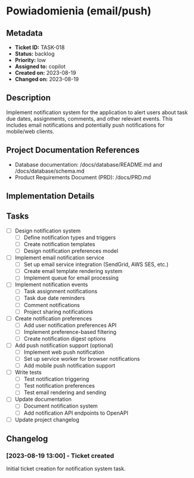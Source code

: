 # Powiadomienia (email/push)

## Metadata
* **Ticket ID:** TASK-018
* **Status:** backlog
* **Priority:** low
* **Assigned to:** copilot
* **Created on:** 2023-08-19
* **Changed on:** 2023-08-19

## Description
Implement notification system for the application to alert users about task due dates, assignments, comments, and other relevant events. This includes email notifications and potentially push notifications for mobile/web clients.

## Project Documentation References
* Database documentation: /docs/database/README.md and /docs/database/schema.md
* Product Requirements Document (PRD): /docs/PRD.md

## Implementation Details

## Tasks
- [ ] Design notification system
  - [ ] Define notification types and triggers
  - [ ] Create notification templates
  - [ ] Design notification preferences model
- [ ] Implement email notification service
  - [ ] Set up email service integration (SendGrid, AWS SES, etc.)
  - [ ] Create email template rendering system
  - [ ] Implement queue for email processing
- [ ] Implement notification events
  - [ ] Task assignment notifications
  - [ ] Task due date reminders
  - [ ] Comment notifications
  - [ ] Project sharing notifications
- [ ] Create notification preferences
  - [ ] Add user notification preferences API
  - [ ] Implement preference-based filtering
  - [ ] Create notification digest options
- [ ] Add push notification support (optional)
  - [ ] Implement web push notification
  - [ ] Set up service worker for browser notifications
  - [ ] Add mobile push notification support
- [ ] Write tests
  - [ ] Test notification triggering
  - [ ] Test notification preferences
  - [ ] Test email rendering and sending
- [ ] Update documentation
  - [ ] Document notification system
  - [ ] Add notification API endpoints to OpenAPI
- [ ] Update project changelog

## Changelog
### [2023-08-19 13:00] - Ticket created
Initial ticket creation for notification system task.

